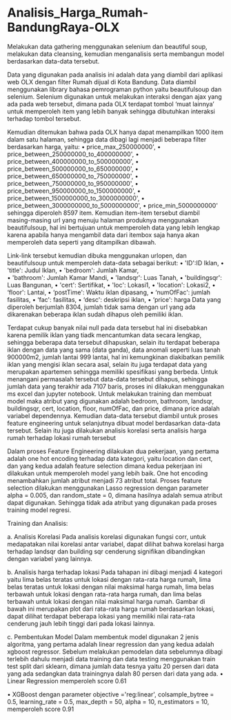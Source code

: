 # Analisis_Harga_Rumah-BandungRaya-OLX
Melakukan data gathering menggunakan selenium dan beautiful soup, melakukan data cleansing, kemudian menganalisis serta membangun model berdasarkan data-data tersebut.

Data yang digunakan pada analisis ini adalah data yang diambil dari aplikasi web OLX dengan filter Rumah dijual di Kota Bandung. Data diambil menggunakan library bahasa pemrograman python yaitu beautifulsoup dan selenium. Selenium digunakan untuk melakukan interaksi dengan ajax yang ada pada web tersebut, dimana pada OLX terdapat tombol ‘muat lainnya’ untuk memperoleh item yang lebih banyak sehingga dibutuhkan interaksi terhadap tombol tersebut. 


Kemudian ditemukan bahwa pada OLX hanya dapat menampilkan 1000 item dalam satu halaman, sehingga data dibagi lagi menjadi beberapa filter berdasarkan harga, yaitu:
•	price_max_250000000',
•	price_between_250000000_to_400000000',
•	price_between_400000000_to_500000000',
•	price_between_500000000_to_650000000',
•	price_between_650000000_to_750000000',
•	price_between_750000000_to_950000000',
•	price_between_950000000_to_1500000000',
•	price_between_1500000000_to_3000000000',
•	price_between_3000000000_to_5000000000',
•	price_min_5000000000'
sehingga diperoleh 8597 item. Kemudian item-item tersebut diambil masing-masing url yang menuju halaman produknya menggunakan beautifulsoup, hal ini bertujuan untuk memperoleh data yang lebih lengkap karena apabila hanya mengambil data dari itembox saja hanya akan memperoleh data seperti yang ditampilkan dibawah. 



Link-link tersebut kemudian dibuka menggunakan urlopen, dan beautifulsoup untuk memperoleh data-data sebagai berikut:
•	'ID':ID Iklan,
•	'title': Judul Iklan,
•	'bedroom': Jumlah Kamar,  
•	'bathroom': Jumlah Kamar Mandi, 
•	'landsqr': Luas Tanah, 
•	'buildingsqr': Luas Bangunan, 
•	'cert': Sertifikat,
•	'loc': Lokasi1,
•	'location': Lokasi2, 
•	‘floor': Lantai,
•	‘postTime': Waktu iklan dipasang,
•	‘numOfFac': jumlah fasilitas, 
•	‘fac': fasilitas,
•	‘desc': deskripsi iklan,
•	‘price': harga
Data yang diperoleh berjumlah 8304, jumlah tidak sama dengan url yang ada dikarenakan beberapa iklan sudah dihapus oleh pemiliki iklan. 


Terdapat cukup banyak nilai null pada data tersebut hal ini disebabkan karena pemilik iklan yang tiadk mencantumkan data secara lengkap, sehingga beberapa data tersebut dihapuskan, selain itu terdapat beberapa iklan dengan data yang sama (data ganda), data anomali seperti luas tanah 900000m2, jumlah lantai 999 lantai, hal ini kemungkinan diakibatkan pemilik iklan yang mengisi iklan secara asal, selain itu juga terdapat data yang merupakan apartemen sehingga memiliki spesifikasi yang berbeda. Untuk menangani permasalah tersebut data-data tersebut dihapus, sehingga jumlah data yang terakhir ada 7107 baris, proses ini dilakukan menggunakan ms excel dan jupyter notebook. 
Untuk melakukan training dan membuat model maka atribut yang digunakan adalah bedroom, bathroom, landsqr, buildingsqr, cert, location, floor, numOfFac, dan price, dimana price adalah variabel dependennya. Kemudian data-data tersebut diambil untuk proses feature engineering untuk selanjutnya dibuat model berdasarkan data-data tersebut. Selain itu juga dilakukan analisis korelasi serta analisis harga rumah terhadap lokasi rumah tersebut


Dalam proses Feature Engineering dilakukan dua pekerjaan, yang pertama adalah one hot encoding terhadap data kategori, yaitu location dan cert, dan yang kedua adalah feature selection dimana kedua pekerjaan ini dilakukan untuk memperoleh model yang lebih baik. One hot encoding menambahkan jumlah atribut menjadi 73 atribut total. Proses feature selection dilakukan menggunakan Lasso regression dengan parameter alpha = 0.005,  dan random_state = 0, dimana hasilnya adalah semua atribut dapat digunakan. Sehingga tidak ada atribut yang digunakan pada proses training model regresi. 


Training dan Analisis:

a.	Analisis Korelasi
Pada analisis korelasi digunakan fungsi corr, untuk medapatakan nilai korelasi antar variabel, dapat dilihat bahwa korelasi harga terhadap landsqr dan building sqr cenderung signifikan dibandingkan dengan variabel yang lainnya.
 

b.	Analisis harga terhadap lokasi
Pada tahapan ini dibagi menjadi 4 kategori yaitu lima belas teratas untuk lokasi dengan rata-rata harga rumah, lima belas teratas untuk lokasi dengan nilai maksimal harga rumah, lima belas terbawah untuk lokasi dengan rata-rata harga rumah, dan lima belas terbawah untuk lokasi dengan nilai maksimal harga rumah. Gambar di bawah ini merupakan plot dari rata-rata harga rumah berdasarkan lokasi, dapat dilihat terdapat beberapa lokasi yang memiliki nilai rata-rata cenderung jauh lebih tinggi dari pada lokasi lainnya.
   

c.	Pembentukan Model
Dalam membentuk model digunakan 2 jenis algoritma, yang pertama adalah linear regression dan yang kedua adalah xgboost regressor. Sebelum melakukan pemodelan data sebelumnya dibagi terlebih dahulu menjadi data training dan data testing menggunakan train test split dari sklearn, dimana jumlah data tesnya yaitu 20 persen dari data yang ada sedangkan data trainingnya dalah 80 persen dari data yang ada.
•	Linear Regression memperoleh score 0.61
 
•	XGBoost dengan parameter objective ='reg:linear', colsample_bytree = 0.5, learning_rate = 0.5, max_depth = 50, alpha = 10, n_estimators = 10,  memperoleh score 0.91
 

